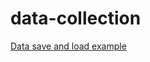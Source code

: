 # data-collection
[Data save and load example](https://colab.research.google.com/drive/1c84dwegbQK1MMoAW-uZqMiODaeNNQYOB?usp=sharing)
